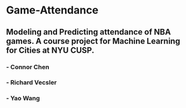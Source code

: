 # Game-Attendance
## Modeling and Predicting attendance of NBA games. A course project for Machine Learning for Cities at NYU CUSP. 

### - Connor Chen
### - Richard Vecsler
### - Yao Wang
